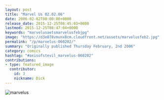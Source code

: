 ```yaml
---
layout: post
title: "Marvel Us 02.02.06"
date: 2006-02-02T00:00:00+0000
release_date: 2015-12-25T08:45:03+0000
lastmod: 2015-12-25T08:47:04+0000
keywords: "marvelusaetsmarvelusfebjpg"
image: "https://d3e878vmunx8cm.cloudfront.net/assets/marvelusfeb2.jpg"
permalink: "/p/marvelus-060202/"
summary: "Originally published Thursday February, 2nd 2006"
category: comics
hashtag: "#axisofstevil_marvelus-060202"
contributions:
- type: featured_image
  contributor:
    id: 3
    nickname: Dick
---
```


![marvelus](https://d3e878vmunx8cm.cloudfront.net/assets/marvelusfeb2.jpg)
